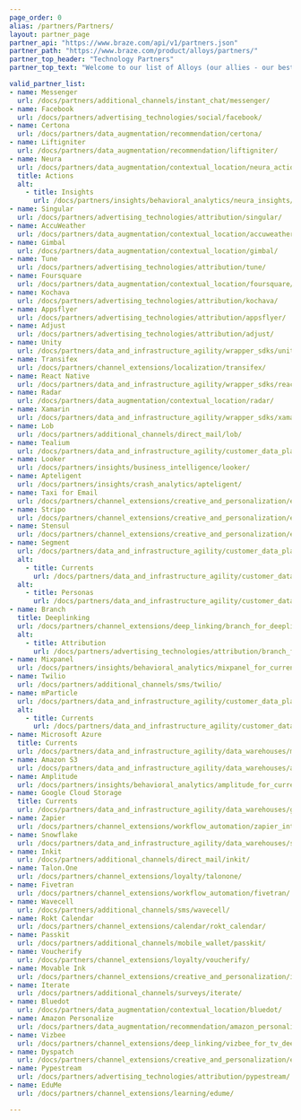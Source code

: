 ```yaml
---
page_order: 0
alias: /partners/Partners/
layout: partner_page
partner_api: "https://www.braze.com/api/v1/partners.json"
partner_path: "https://www.braze.com/product/alloys/partners/"
partner_top_header: "Technology Partners"
partner_top_text: "Welcome to our list of Alloys (our allies - our best buds - our partners)! Use it to explore the technical documentation that will help implement Technology Partners into your Braze SDK. <br> <br>  If you're looking for information on joining our Firebrands, a community of movers and shakers using Braze to modernize their customer experience and marketing, check out our information page <a href='https://brazefirebrands.splashthat.com/'>here</a>."

valid_partner_list:
- name: Messenger
  url: /docs/partners/additional_channels/instant_chat/messenger/
- name: Facebook
  url: /docs/partners/advertising_technologies/social/facebook/
- name: Certona
  url: /docs/partners/data_augmentation/recommendation/certona/
- name: Liftigniter
  url: /docs/partners/data_augmentation/recommendation/liftigniter/
- name: Neura
  url: /docs/partners/data_augmentation/contextual_location/neura_actions/
  title: Actions
  alt:
    - title: Insights
      url: /docs/partners/insights/behavioral_analytics/neura_insights/
- name: Singular
  url: /docs/partners/advertising_technologies/attribution/singular/
- name: AccuWeather
  url: /docs/partners/data_augmentation/contextual_location/accuweather/
- name: Gimbal
  url: /docs/partners/data_augmentation/contextual_location/gimbal/
- name: Tune
  url: /docs/partners/advertising_technologies/attribution/tune/
- name: Foursquare
  url: /docs/partners/data_augmentation/contextual_location/foursquare/
- name: Kochava
  url: /docs/partners/advertising_technologies/attribution/kochava/
- name: Appsflyer
  url: /docs/partners/advertising_technologies/attribution/appsflyer/
- name: Adjust
  url: /docs/partners/advertising_technologies/attribution/adjust/
- name: Unity
  url: /docs/partners/data_and_infrastructure_agility/wrapper_sdks/unity/
- name: Transifex
  url: /docs/partners/channel_extensions/localization/transifex/
- name: React Native
  url: /docs/partners/data_and_infrastructure_agility/wrapper_sdks/react_native/
- name: Radar
  url: /docs/partners/data_augmentation/contextual_location/radar/
- name: Xamarin
  url: /docs/partners/data_and_infrastructure_agility/wrapper_sdks/xamarin/
- name: Lob
  url: /docs/partners/additional_channels/direct_mail/lob/
- name: Tealium
  url: /docs/partners/data_and_infrastructure_agility/customer_data_platform/tealium/
- name: Looker
  url: /docs/partners/insights/business_intelligence/looker/
- name: Apteligent
  url: /docs/partners/insights/crash_analytics/apteligent/
- name: Taxi for Email
  url: /docs/partners/channel_extensions/creative_and_personalization/email_orchestration/taxi_for_email/
- name: Stripo
  url: /docs/partners/channel_extensions/creative_and_personalization/email_orchestration/stripo/
- name: Stensul
  url: /docs/partners/channel_extensions/creative_and_personalization/email_orchestration/stensul/
- name: Segment
  url: /docs/partners/data_and_infrastructure_agility/customer_data_platform/segment/
  alt:
    - title: Currents
      url: /docs/partners/data_and_infrastructure_agility/customer_data_platform/segment_for_currents/
  alt:
    - title: Personas
      url: /docs/partners/data_and_infrastructure_agility/customer_data_platform/segment_personas/
- name: Branch
  title: Deeplinking
  url: /docs/partners/channel_extensions/deep_linking/branch_for_deeplinking/
  alt:
    - title: Attribution
      url: /docs/partners/advertising_technologies/attribution/branch_for_attribution/
- name: Mixpanel
  url: /docs/partners/insights/behavioral_analytics/mixpanel_for_currents/
- name: Twilio
  url: /docs/partners/additional_channels/sms/twilio/
- name: mParticle
  url: /docs/partners/data_and_infrastructure_agility/customer_data_platform/mparticle/
  alt:
    - title: Currents
      url: /docs/partners/data_and_infrastructure_agility/customer_data_platform/mparticle_for_currents/
- name: Microsoft Azure
  title: Currents
  url: /docs/partners/data_and_infrastructure_agility/data_warehouses/microsoft_azure_blob_storage_for_currents/
- name: Amazon S3
  url: /docs/partners/data_and_infrastructure_agility/data_warehouses/amazon_s3/
- name: Amplitude
  url: /docs/partners/insights/behavioral_analytics/amplitude_for_currents/
- name: Google Cloud Storage
  title: Currents
  url: /docs/partners/data_and_infrastructure_agility/data_warehouses/google_cloud_storage_for_currents/
- name: Zapier
  url: /docs/partners/channel_extensions/workflow_automation/zapier_integration/
- name: Snowflake
  url: /docs/partners/data_and_infrastructure_agility/data_warehouses/snowflake/
- name: Inkit
  url: /docs/partners/additional_channels/direct_mail/inkit/
- name: Talon.One
  url: /docs/partners/channel_extensions/loyalty/talonone/
- name: Fivetran
  url: /docs/partners/channel_extensions/workflow_automation/fivetran/
- name: Wavecell
  url: /docs/partners/additional_channels/sms/wavecell/
- name: Rokt Calendar
  url: /docs/partners/channel_extensions/calendar/rokt_calendar/
- name: Passkit
  url: /docs/partners/additional_channels/mobile_wallet/passkit/
- name: Voucherify
  url: /docs/partners/channel_extensions/loyalty/voucherify/
- name: Movable Ink
  url: /docs/partners/channel_extensions/creative_and_personalization/intelligent_creative/movable_ink/
- name: Iterate
  url: /docs/partners/additional_channels/surveys/iterate/
- name: Bluedot
  url: /docs/partners/data_augmentation/contextual_location/bluedot/
- name: Amazon Personalize
  url: /docs/partners/data_augmentation/recommendation/amazon_personalize/
- name: Vizbee
  url: /docs/partners/channel_extensions/deep_linking/vizbee_for_tv_deeplinking/
- name: Dyspatch
  url: /docs/partners/channel_extensions/creative_and_personalization/email_orchestration/dyspatch/
- name: Pypestream
  url: /docs/partners/advertising_technologies/attribution/pypestream/
- name: EduMe
  url: /docs/partners/channel_extensions/learning/edume/

---
```

